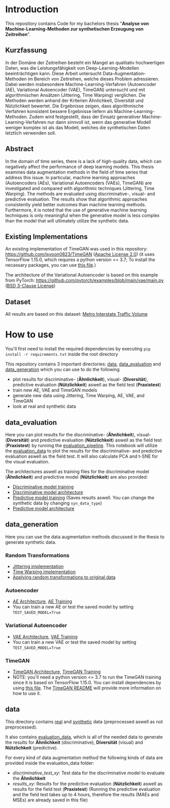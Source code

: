 # Introduction
This repository contains Code for my bachelors thesis "**Analyse von Machine-Learning-Methoden zur synthetischen Erzeugung von Zeitreihen**".

## Kurzfassung
In der Domäne der Zeitreihen besteht ein Mangel an qualitativ hochwertigen Daten, was die Leistungsfähigkeit von Deep-Learning-Modellen beeinträchtigen kann. Diese Arbeit untersucht Data-Augmentation-Methoden im Bereich von Zeitreihen, welche dieses Problem adressieren. Dabei werden insbesondere Machine-Learning-Verfahren (Autoencoder (AE), Variational Autoencoder (VAE), TimeGAN) untersucht und mit algorithmischen Ansätzen (Jittering, Time Warping) verglichen. Die Methoden werden anhand der Kriterien Ähnlichkeit, Diversität und Nützlichkeit bewertet. Die Ergebnisse zeigen, dass algorithmische Verfahren konsistent bessere Ergebnisse liefern als Machine-Learning-Methoden. Zudem wird festgestellt, dass der Einsatz generativer Machine-Learning-Verfahren nur dann sinnvoll ist, wenn das generative Modell weniger komplex ist als das Modell, welches die synthetischen Daten letztlich verwenden soll.

## Abstract
In the domain of time series, there is a lack of high-quality data, which can negatively affect the performance of deep learning models. This thesis examines data augmentation methods in the field of time series that address this issue. In particular, machine learning approaches (Autoencoders (AEs), Variational Autoencoders (VAEs), TimeGAN) are investigated and compared with algorithmic techniques (Jittering, Time Warping). The methods are evaluated using discriminative-, visual- and predictive evaluation. The results show that algorithmic approaches consistently yield better outcomes than machine learning methods. Furthermore, it is noted that the use of generative machine learning techniques is only meaningful when the generative model is less complex than the model that will ultimately utilize the synthetic data.

## Existing Implementations
An existing implementation of TimeGAN was used in this repository: https://github.com/jsyoon0823/TimeGAN ([Apache License 2.0](https://www.apache.org/licenses/LICENSE-2.0)) (it uses TensorFlow 1.15.0, which requires a python version <= 3.7; To install the necassary packages, you can use [this file](./data_generation/GANs/TimeGAN/requirements.txt).)

The architecture of the Variational Autoencoder is based on this example from PyTorch: https://github.com/pytorch/examples/blob/main/vae/main.py ([BSD 3-Clause License](https://opensource.org/license/bsd-3-clause))


## Dataset
All results are based on this dataset: [Metro Interstate Traffic Volume](https://archive.ics.uci.edu/dataset/492/metro+interstate+traffic+volume)

# How to use
You'll first need to install the required dependencies by executing `pip install -r requirements.txt` inside the root directory

This repository contains 3 important directories: [data](./data/), [data_evaluation](./data_evaluation/) and [data_generation](./data_generation/) which you can use to do the following
- plot results for discriminative- (**Ähnlichkeit**), visual- (**Diversität**), predictive evaluation (**Nützlichkeit**) aswell as the field test (**Praxistest**)
- train new AE, VAE and TimeGAN models
- generate new data using Jittering, Time Warping, AE, VAE, and TimeGAN
- look at real and synthetic data

## data_evaluation
Here you can plot results for the discriminative- (**Ähnlichkeit**), visual- (**Diversität**) and predictive evaluation (**Nützlichkeit**) aswell as the field test (**Praxistest**) by running the [evaluation_pipeline](./data_evaluation/evaluation_pipeline.ipynb). This notebook will utilize the [evaluation_data](./data/evaluation_data/) to plot the results for the discriminative- and predictive evaluation aswell as the field test. It will also calculate PCA and t-SNE for the visual evaluation.

The architectures aswell as training files for the discriminative model (**Ähnlichkeit**) and predictive model (**Nützlichkeit**) are also provided:
- [Discriminative model training](./data_evaluation/discriminative/discriminative_model_training.ipynb)
- [Discriminative model architecture](./data_evaluation/discriminative/discriminative_model.py)
- [Predictive model training](./data_evaluation/predictive/predictive_model_training.ipynb) (Saves results aswell. You can change the synthetic data by changing `syn_data_type`)
- [Predictive model architecture](./data_evaluation/predictive/LSTM.py) 

## data_generation
Here you can use the data augmentation methods discussed in the thesis to generate synthetic data.

### Random Transformations
- [Jittering implementation](./data_generation/random_transformations/jittering.py)
- [Time Warping implementation](./data_generation/random_transformations/time_warping.py)
- [Applying random transformations to original data](./data_generation/random_transformations/apply_random_transformations.ipynb)

### Autoencoder
- [AE Architecture](./data_generation/AE/AE.py), [AE Training](./data_generation/AE/AE_training.ipynb)
- You can train a new AE or test the saved model by setting `TEST_SAVED_MODEL=True`

### Variational Autoencoder
- [VAE Architecture](./data_generation/VAE/VAE.py), [VAE Training](./data_generation/VAE/VAE_training.ipynb)
- You can train a new VAE or test the saved model by setting `TEST_SAVED_MODEL=True`

### TimeGAN
- [TimeGAN Architecture](./data_generation/GANs/TimeGAN/timegan.py), [TimeGAN Training](./data_generation/GANs/TimeGAN/tutorial_timegan.ipynb)
- NOTE: you'll need a python version <= 3.7 to run the TimeGAN training since it is based on TensorFlow 1.15.0. You can install dependencies by using [this file](./data_generation/GANs/TimeGAN/requirements.txt). The [TimeGAN README](./data_generation/GANs/TimeGAN/README_TimeGAN.md) will provide more information on how to use it.

## data
This directory contains [real](./data/real/) and [synthetic](./data/synthetic/) data (preprocessed aswell as not preprocessed).

It also contains [evaluation_data](./data/evaluation_data/), which is all of the needed data to generate the results for **Ähnlichkeit** (discriminative), **Diversität** (visual) and **Nützlichkeit** (predictive).

For every kind of data augmentation method the following kinds of data are provided inside the evaluation_data folder:
- *discriminative_test_xy*: Test data for the discriminative model to evaluate the **Ähnlichkeit**
- *results_xy*: Results for the predictive evaluation (**Nützlichkeit**) aswell as results for the field test (**Praxistest**) (Running the predictive evaluation and the field test takes up to 4 hours, therefore the results (MAEs and MSEs) are already saved in this file)